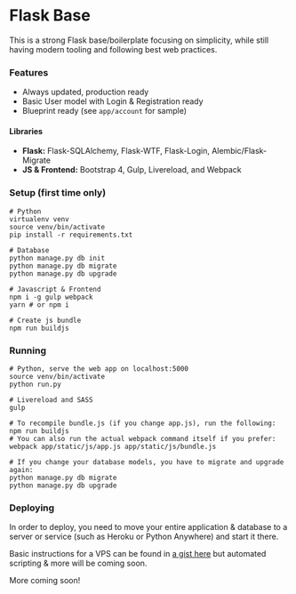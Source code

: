 # Flask Base

This is a strong Flask base/boilerplate focusing on simplicity, while still having modern tooling and following best web practices.

### Features

- Always updated, production ready
- Basic User model with Login & Registration ready
- Blueprint ready (see `app/account` for sample)

#### Libraries

- **Flask:** Flask-SQLAlchemy, Flask-WTF, Flask-Login, Alembic/Flask-Migrate
- **JS & Frontend:** Bootstrap 4, Gulp, Livereload, and Webpack

### Setup (first time only)

```shell
# Python
virtualenv venv
source venv/bin/activate
pip install -r requirements.txt

# Database
python manage.py db init
python manage.py db migrate
python manage.py db upgrade

# Javascript & Frontend
npm i -g gulp webpack
yarn # or npm i

# Create js bundle
npm run buildjs
```

### Running

```shell
# Python, serve the web app on localhost:5000
source venv/bin/activate
python run.py

# Livereload and SASS
gulp

# To recompile bundle.js (if you change app.js), run the following:
npm run buildjs
# You can also run the actual webpack command itself if you prefer:
webpack app/static/js/app.js app/static/js/bundle.js

# If you change your database models, you have to migrate and upgrade again:
python manage.py db migrate
python manage.py db upgrade
```

### Deploying

In order to deploy, you need to move your entire application & database to a server or service (such as Heroku or Python Anywhere) and start it there.

Basic instructions for a VPS can be found in [a gist here](https://gist.github.com/mcescalante/5db616b9a826605f1df35f79b09cf6f6) but automated scripting & more will be coming soon.

More coming soon!